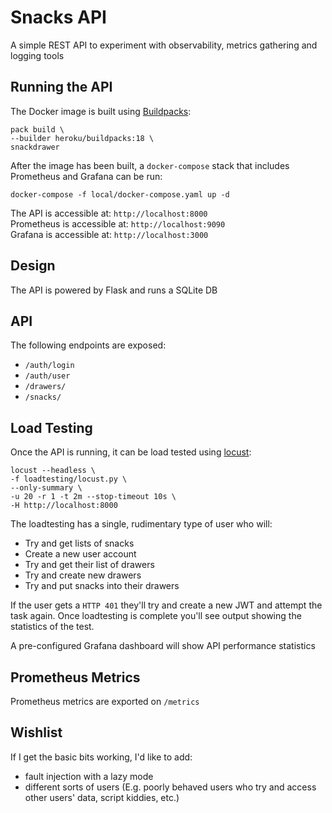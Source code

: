 # Snacks API

A simple REST API to experiment with observability, metrics gathering and logging tools

## Running the API  
The Docker image is built using [Buildpacks](https://buildpacks.io/):

```
pack build \
--builder heroku/buildpacks:18 \
snackdrawer
```

After the image has been built, a `docker-compose` stack that includes Prometheus and Grafana can be run:
```
docker-compose -f local/docker-compose.yaml up -d
```

The API is accessible at: `http://localhost:8000`  
Prometheus is accessible at: `http://localhost:9090`  
Grafana is accessible at: `http://localhost:3000`

## Design

The API is powered by Flask and runs a SQLite DB

## API

The following endpoints are exposed:

* `/auth/login`
* `/auth/user`
* `/drawers/`
* `/snacks/`  

## Load Testing

Once the API is running, it can be load tested using [locust](https://locust.io/):

```
locust --headless \
-f loadtesting/locust.py \
--only-summary \
-u 20 -r 1 -t 2m --stop-timeout 10s \
-H http://localhost:8000
```

The loadtesting has a single, rudimentary type of user who will:
* Try and get lists of snacks  
* Create a new user account  
* Try and get their list of drawers  
* Try and create new drawers  
* Try and put snacks into their drawers  

If the user gets a `HTTP 401` they'll try and create a new JWT and attempt the task again. Once loadtesting is complete you'll see output showing the statistics of the test.

A pre-configured Grafana dashboard will show API performance statistics

## Prometheus Metrics

Prometheus metrics are exported on `/metrics`

## Wishlist

If I get the basic bits working, I'd like to add:
* fault injection with a lazy mode
* different sorts of users (E.g. poorly behaved users who try and access other users' data, script kiddies, etc.)  